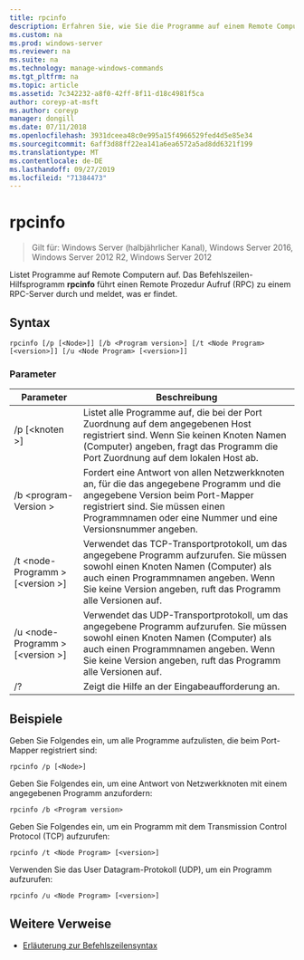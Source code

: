 ```yaml
---
title: rpcinfo
description: Erfahren Sie, wie Sie die Programme auf einem Remote Computer auflisten.
ms.custom: na
ms.prod: windows-server
ms.reviewer: na
ms.suite: na
ms.technology: manage-windows-commands
ms.tgt_pltfrm: na
ms.topic: article
ms.assetid: 7c342232-a8f0-42ff-8f11-d18c4981f5ca
author: coreyp-at-msft
ms.author: coreyp
manager: dongill
ms.date: 07/11/2018
ms.openlocfilehash: 3931dceea48c0e995a15f4966529fed4d5e85e34
ms.sourcegitcommit: 6aff3d88ff22ea141a6ea6572a5ad8dd6321f199
ms.translationtype: MT
ms.contentlocale: de-DE
ms.lasthandoff: 09/27/2019
ms.locfileid: "71384473"
---
```

# <a name="rpcinfo"></a>rpcinfo

>Gilt für: Windows Server (halbjährlicher Kanal), Windows Server 2016, Windows Server 2012 R2, Windows Server 2012

Listet Programme auf Remote Computern auf. Das Befehlszeilen-Hilfsprogramm **rpcinfo** führt einen Remote Prozedur Aufruf (RPC) zu einem RPC-Server durch und meldet, was er findet. 

## <a name="syntax"></a>Syntax
```
rpcinfo [/p [<Node>]] [/b <Program version>] [/t <Node Program> [<version>]] [/u <Node Program> [<version>]]
```

### <a name="parameters"></a>Parameter
|Parameter|Beschreibung|
|-------|--------|
|/p [\<knoten >]|Listet alle Programme auf, die bei der Port Zuordnung auf dem angegebenen Host registriert sind. Wenn Sie keinen Knoten Namen (Computer) angeben, fragt das Programm die Port Zuordnung auf dem lokalen Host ab.|
|/b \<program-Version >|Fordert eine Antwort von allen Netzwerkknoten an, für die das angegebene Programm und die angegebene Version beim Port-Mapper registriert sind. Sie müssen einen Programmnamen oder eine Nummer und eine Versionsnummer angeben.|
|/t \<node-Programm > [\<version >]|Verwendet das TCP-Transportprotokoll, um das angegebene Programm aufzurufen. Sie müssen sowohl einen Knoten Namen (Computer) als auch einen Programmnamen angeben. Wenn Sie keine Version angeben, ruft das Programm alle Versionen auf.|
|/u \<node-Programm > [\<version >]|Verwendet das UDP-Transportprotokoll, um das angegebene Programm aufzurufen. Sie müssen sowohl einen Knoten Namen (Computer) als auch einen Programmnamen angeben. Wenn Sie keine Version angeben, ruft das Programm alle Versionen auf.|
|/?|Zeigt die Hilfe an der Eingabeaufforderung an.|

## <a name="BKMK_Examples"></a>Beispiele
Geben Sie Folgendes ein, um alle Programme aufzulisten, die beim Port-Mapper registriert sind:
```
rpcinfo /p [<Node>]
```
Geben Sie Folgendes ein, um eine Antwort von Netzwerkknoten mit einem angegebenen Programm anzufordern:
```
rpcinfo /b <Program version>
```
Geben Sie Folgendes ein, um ein Programm mit dem Transmission Control Protocol (TCP) aufzurufen:
```
rpcinfo /t <Node Program> [<version>]
```
Verwenden Sie das User Datagram-Protokoll (UDP), um ein Programm aufzurufen:
```
rpcinfo /u <Node Program> [<version>]
```

## <a name="additional-references"></a>Weitere Verweise
-   [Erläuterung zur Befehlszeilensyntax](command-line-syntax-key.md)
